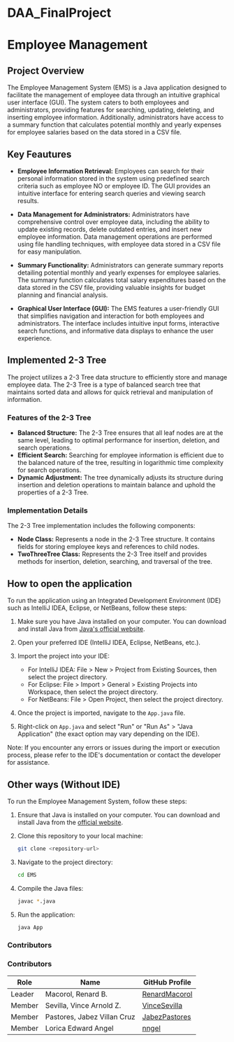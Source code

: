 # DAA_FinalProject

# Employee Management 

## Project Overview
The Employee Management System (EMS) is a Java application designed to facilitate the management of employee data through an intuitive graphical user interface (GUI). The system caters to both employees and administrators, providing features for searching, updating, deleting, and inserting employee information. Additionally, administrators have access to a summary function that calculates potential monthly and yearly expenses for employee salaries based on the data stored in a CSV file.

## Key Feautures
- **Employee Information Retrieval:** Employees can search for their personal information stored in the system using predefined search criteria such as employee NO or employee ID. The GUI provides an intuitive interface for entering search queries and viewing search results.

- **Data Management for Administrators:** Administrators have comprehensive control over employee data, including the ability to update existing records, delete outdated entries, and insert new employee information. Data management operations are performed using file handling techniques, with employee data stored in a CSV file for easy manipulation.

- **Summary Functionality:** Administrators can generate summary reports detailing potential monthly and yearly expenses for employee salaries. The summary function calculates total salary expenditures based on the data stored in the CSV file, providing valuable insights for budget planning and financial analysis.

- **Graphical User Interface (GUI):** The EMS features a user-friendly GUI that simplifies navigation and interaction for both employees and administrators. The interface includes intuitive input forms, interactive search functions, and informative data displays to enhance the user experience.
## Implemented 2-3 Tree
The project utilizes a 2-3 Tree data structure to efficiently store and manage employee data. The 2-3 Tree is a type of balanced search tree that maintains sorted data and allows for quick retrieval and manipulation of information.

### Features of the 2-3 Tree
- **Balanced Structure:** The 2-3 Tree ensures that all leaf nodes are at the same level, leading to optimal performance for insertion, deletion, and search operations.
- **Efficient Search:** Searching for employee information is efficient due to the balanced nature of the tree, resulting in logarithmic time complexity for search operations.
- **Dynamic Adjustment:** The tree dynamically adjusts its structure during insertion and deletion operations to maintain balance and uphold the properties of a 2-3 Tree.

### Implementation Details
The 2-3 Tree implementation includes the following components:
- **Node Class:** Represents a node in the 2-3 Tree structure. It contains fields for storing employee keys and references to child nodes.
- **TwoThreeTree Class:** Represents the 2-3 Tree itself and provides methods for insertion, deletion, searching, and traversal of the tree.


## How to open the application
To run the application using an Integrated Development Environment (IDE) such as IntelliJ IDEA, Eclipse, or NetBeans, follow these steps:

1. Make sure you have Java installed on your computer. You can download and install Java from [Java's official website](https://www.java.com/en/download/).

2. Open your preferred IDE (IntelliJ IDEA, Eclipse, NetBeans, etc.).

3. Import the project into your IDE:
   - For IntelliJ IDEA: File > New > Project from Existing Sources, then select the project directory.
   - For Eclipse: File > Import > General > Existing Projects into Workspace, then select the project directory.
   - For NetBeans: File > Open Project, then select the project directory.

4. Once the project is imported, navigate to the `App.java` file.

5. Right-click on `App.java` and select "Run" or "Run As" > "Java Application" (the exact option may vary depending on the IDE).

Note: If you encounter any errors or issues during the import or execution process, please refer to the IDE's documentation or contact the developer for assistance.

## Other ways (Without IDE)
To run the Employee Management System, follow these steps:

1. Ensure that Java is installed on your computer. You can download and install Java from the [official website](https://www.java.com/en/download/).

2. Clone this repository to your local machine:

    ```bash
    git clone <repository-url>
    ```

3. Navigate to the project directory:

    ```bash
    cd EMS
    ```

4. Compile the Java files:

    ```bash
    javac *.java
    ```

5. Run the application:

    ```bash
    java App
    ```

### Contributors

### Contributors

| Role   | Name                    | GitHub Profile                            |
|--------|-------------------------|-------------------------------------------|
| Leader | Macorol, Renard B.      | [RenardMacorol](https://github.com/RenardMacorol) |
| Member | Sevilla, Vince Arnold Z.| [VinceSevilla](https://github.com/VinceSevilla) |
| Member | Pastores, Jabez Villan Cruz | [JabezPastores](https://github.com/JabezPastores) |
| Member | Lorica Edward Angel     | [nngel](https://github.com/nngel) |
